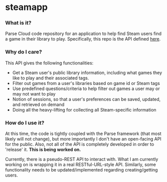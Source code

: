 # steamapp

### What is it?

Parse Cloud code repository for an application to help find Steam users find a game in their library to play. Specifically, this repo is the API defined [here](http://docs.hcisteamapp.apiary.io/#).

### Why do I care?

This API gives the following functionalities:

  - Get a Steam user's public library information, including what games they like to play and their associated tags.
  - Filter out games from a user's libraries based on game id or Steam tags
  - Use predefined questions/criteria to help filter out games a user may or may not want to play
  - Notion of sessions, so that a user's preferences can be saved, updated, and retrieved on demand
  - Doing all the heavy-lifting for collecting all Steam-specific information

### How do I use it?

At this time, the code is tightly coupled with the Parse framework (that most likely will not change), but more importantly I don't have an open-facing API for the public. Also, not all of the API is completely developed in order to 'release' it. **This is being worked on.**

Currently, there is a pseudo-REST API to interact with. What I am currently working on is wrapping it in a real RESTful-URL-style API. Similarly, some functionality needs to be updated/implemented regarding creating/getting users.

